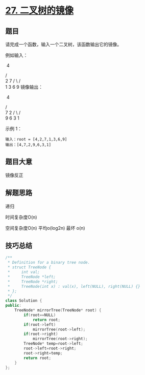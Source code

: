

# [27. 二叉树的镜像](https://leetcode-cn.com/problems/er-cha-shu-de-jing-xiang-lcof/)

## 题目

请完成一个函数，输入一个二叉树，该函数输出它的镜像。

例如输入：

​     4

   /   \
  2     7
 / \   / \
1   3 6   9
镜像输出：

​     4

   /   \
  7     2
 / \   / \
9   6 3   1

 

示例 1：

```
输入：root = [4,2,7,1,3,6,9]
输出：[4,7,2,9,6,3,1]
```



## 题目大意

镜像反正

## 解题思路

递归

时间复杂度O(n)

空间复杂度O(n) 平均o(log2n) 最坏 o(n)



## 技巧总结



```c++
/**
 * Definition for a binary tree node.
 * struct TreeNode {
 *     int val;
 *     TreeNode *left;
 *     TreeNode *right;
 *     TreeNode(int x) : val(x), left(NULL), right(NULL) {}
 * };
 */
class Solution {
public:
    TreeNode* mirrorTree(TreeNode* root) {
        if(root==NULL)
            return root;
        if(root->left)
            mirrorTree(root->left);
        if(root->right)
            mirrorTree(root->right);
        TreeNode* temp=root->left;
        root->left=root->right;
        root->right=temp;
        return root;
    }
};
```

